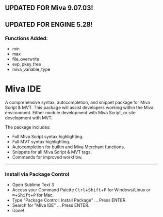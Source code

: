 ## UPDATED FOR Miva 9.07.03!

## UPDATED FOR ENGINE 5.28!
### Functions Added:
* min
* max
* file_overwrite
* evp_pkey_free
* miva_variable_type

# Miva IDE
A comprehensive syntax, autocompletion, and snippet package for Miva Script & MVT. This package will assist developers working within the Miva environment. Either module development with Miva Script, or site development with MVT.

The package includes:
* Full Miva Script syntax highlighting.
* Full MVT syntax highlighting.
* Autocompletion for builtin and Miva Merchant functions.
* Snippets for all Miva Script & MVT tags.
* Commands for improved workflow.

---

### Install via Package Control
* Open Sublime Text 3
* Access your Command Palette <kbd>Ctrl</kbd>+<kbd>Shift</kbd>+<kbd>P</kbd> for Windows/Linux or <kbd>⌘</kbd>+<kbd>Shift</kbd>+<kbd>P</kbd> for Mac.
* Type "Package Control: Install Package" ... Press ENTER.
* Search for "Miva IDE" ... Press ENTER.
* Done!
